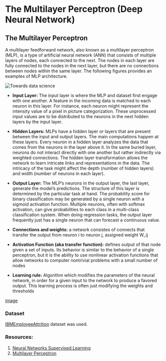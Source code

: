 # The Multilayer Perceptron (Deep Neural Network)

## The Multilayer Perceptron

A multilayer feedforward network, also known as a multilayer perceptron (MLP), is a type of artificial neural network (ANN) that consists of multiple layers of nodes, each connected to the next. The nodes in each layer are fully connected to the nodes in the next layer, but there are no connections between nodes within the same layer. The following figures provides an examples of MLP architecture.

![Towards data science](https://miro.medium.com/v2/resize:fit:720/format:webp/1*MF1q2Q3fbpYlXX8fZUiwpA.png)

*   **Input Layer:** The input layer is where the MLP and dataset first engage with one another. A feature in the incoming data is matched to each neuron in this layer. For instance, each neuron might represent the intensity value of a pixel in picture categorization. These unprocessed input values are to be distributed to the neurons in the next hidden layers by the input layer.

*    **Hidden Layers:** MLPs have a hidden layer or layers that are present between the input and output layers. The main computations happen at these layers. Every neuron in a hidden layer analyzes the data that comes from the neurons in the layer above it. In the same buried layer, neurons do not interact directly with one another but rather indirectly via weighted connections. The hidden layer transformation allows the network to learn intricate links and representations in the data. The intricacy of the task might affect the depth (number of hidden layers) and width (number of neurons in each layer).

*   **Output Layer:** The MLP’s neurons in the output layer, the last layer, generate the model’s predictions. The structure of this layer is determined by the particular task at hand. The probability score for binary classification may be generated by a single neuron with a sigmoid activation function. Multiple neurons, often with softmax activation, can give probabilities to each class in a multi-class classification system. When doing regression tasks, the output layer frequently just has a single neuron that can forecast a continuous value.

*   **Connections and weights:** a network consistes of connects that transfer the output from neuron i to neuron j, assigned weight W_ij 
*   **Activation Function (aka transfer function):** defines output of that node given a set of inputs. Its behavior is similar to the behavior of a single perceptron, but it is the ability to use nonlinear activation functions that allow networks to computer nontrivial problems with a small number of nodes
*   **Learning rule:** Algorithm which modifies the parameters of the neural network, in order for a given input to the network to produce a favored output. This learning process is often just modifying the weights and thresholds

[image](https://towardsdatascience.com/multilayer-perceptron-explained-with-a-real-life-example-and-python-code-sentiment-analysis-cb408ee93141)

### Dataset

[IBMEmployeeAttrition](https://www.kaggle.com/datasets/pavansubhasht/ibm-hr-analytics-attrition-dataset) dataset was used.


### Resources:
1.  [Neural Networks Supervised Learning](https://scikit-learn.org/stable/modules/neural_networks_supervised.html)
2.  [Multilayer Perceptron](https://towardsdatascience.com/multilayer-perceptron-explained-with-a-real-life-example-and-python-code-sentiment-analysis-cb408ee93141)

